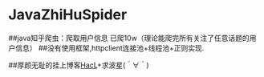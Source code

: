 # JavaZhiHuSpider
##java知乎爬虫：爬取用户信息 已爬10w（理论能爬完所有关注了任意话题的用户信息）
##没有使用框架,httpclient连接池+线程池+正则实现.

##厚颜无耻的挂上博客[HacL](http://www.yhis.com)+求波星(＾∀＾)

